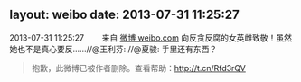 layout: weibo
date: 2013-07-31 11:25:27
---
2013-07-31 11:25:27  &nbsp;&nbsp;&nbsp;&nbsp;&nbsp;&nbsp; 来自 <a href="http://weibo.com/" rel="nofollow">微博 weibo.com</a>
向反贪反腐的女英雌致敬！虽然她也不是真心要反……//@王利芬: //@夏骏: 手里还有东西？
>  抱歉，此微博已被作者删除。查看帮助：http://t.cn/Rfd3rQV

